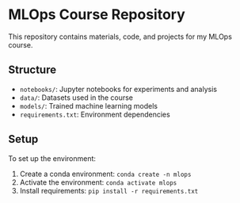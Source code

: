 # MLOps Course Repository

This repository contains materials, code, and projects for my MLOps course.

## Structure
- `notebooks/`: Jupyter notebooks for experiments and analysis
- `data/`: Datasets used in the course
- `models/`: Trained machine learning models
- `requirements.txt`: Environment dependencies

## Setup
To set up the environment:
1. Create a conda environment: `conda create -n mlops`
2. Activate the environment: `conda activate mlops`
3. Install requirements: `pip install -r requirements.txt`

